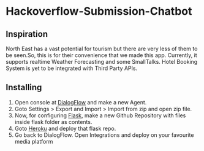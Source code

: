 # Hackoverflow-Submission-Chatbot

## Inspiration

North East has a vast potential for tourism but there are very less of them to be seen.So, this is for their convenience that we made this app. Currently, it supports realtime Weather Forecasting and some SmallTalks. Hotel Booking System is yet to be integrated with Third Party APIs.

## Installing

1. Open console at [DialogFlow](https://www.dialogflow.com) and make a new Agent.
2. Goto Settings > Export and Import > Import from zip and open zip file.
3. Now, for configuring [Flask](http://flask.pocoo.org/), make a new Github Repository with files inside flask folder as contents.
4. Goto [Heroku](https://www.heroku.com/) and deploy that flask repo.
5. Go back to DialogFlow. Open Integrations and deploy on your favourite media platform
